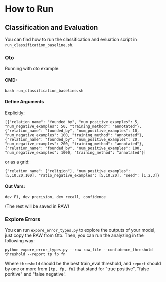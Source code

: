 # How to Run

## Classification and Evaluation

You can find how to run the classification and evluation script in `run_classification_baseline.sh`.

### Oto
Running with oto example:

#### CMD:
```
bash run_classification_baseline.sh
```

#### Define Arguments
Explicitly:
```
[{"relation_name": "founded_by", "num_positive_examples": 5, "num_negative_examples": 50, "training_method": "annotated"},
{"relation_name": "founded_by", "num_positive_examples": 10, "num_negative_examples": 100, "training_method": "annotated"},
{"relation_name": "founded_by", "num_positive_examples": 20, "num_negative_examples": 200, "training_method": "annotated"},
{"relation_name": "founded_by", "num_positive_examples": 100, "num_negative_examples": 1000, "training_method": "annotated"}]
```

or as a grid:
```
{"relation_name": ["religion"], "num_positive_examples": [5,10,20,100], "ratio_negative_examples": [5,10,20], "seed": [1,2,3]}
```

#### Out Vars:
```
dev_F1, dev_precision, dev_recall, confidence
```
 (The rest will be saved in RAW)

 ### Explore Errors

 You can run `expore_error_types.py` to explore the outputs of your model, just copy the RAW from Oto. Then, you can run the analyzing in the following way:

 ```
 python expore_error_types.py --raw raw_file --confidence_threshold threshold --report tp fp fn
 ```

 Where `threshold` should be the best train_eval threshold, and `report` should by one or more from `[tp, fp, fn]` that stand for "true positive", "false poritive" and "false negative'.
